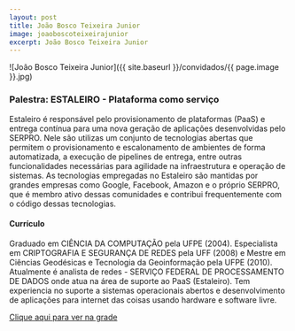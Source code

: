 ```yaml
---
layout: post
title: João Bosco Teixeira Junior
image: joaoboscoteixeirajunior
excerpt: João Bosco Teixeira Junior
---
```

![João Bosco Teixeira Junior]({{ site.baseurl }}/convidados/{{ page.image }}.jpg)


### Palestra: ESTALEIRO - Plataforma como serviço

Estaleiro é responsável pelo provisionamento de plataformas (PaaS) e entrega contínua para uma nova geração de aplicações desenvolvidas pelo SERPRO. Nele são utilizas um conjunto de tecnologias abertas que permitem o provisionamento e escalonamento de ambientes de forma automatizada, a execução de pipelines de entrega, entre outras funcionalidades necessárias para agilidade na infraestrutura e operação de sistemas. As tecnologias empregadas no Estaleiro são mantidas por grandes empresas como Google, Facebook, Amazon e o próprio SERPRO, que é membro ativo dessas comunidades e contribui frequentemente com o código dessas tecnologias.

#### Currículo
Graduado em CIÊNCIA DA COMPUTAÇÃO pela UFPE (2004). Especialista em CRIPTOGRAFIA E SEGURANÇA DE REDES pela UFF (2008) e Mestre em Ciências Geodésicas e Tecnologia da Geoinformação pela UFPE (2010). Atualmente é analista de redes - SERVIÇO FEDERAL DE PROCESSAMENTO DE DADOS onde atua na área de suporte ao PaaS (Estaleiro). Tem experiencia no suporte a sistemas operacionais abertos e  desenvolvimento de aplicações para internet das coisas usando hardware e software livre.

[Clique aqui para ver na grade](https://ftsl.websiteseguro.com/ftsl9/grade/detail.html?pid=301)

